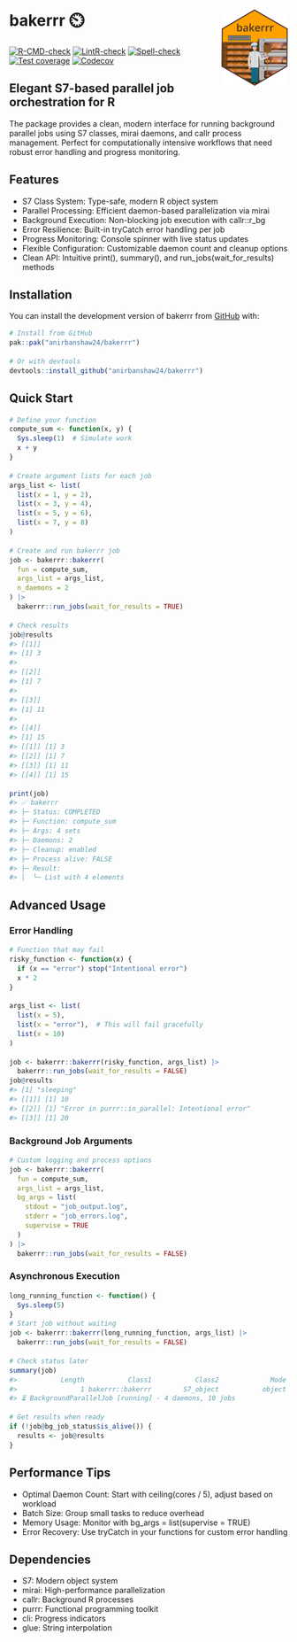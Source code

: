 
<!-- README.md is generated from README.Rmd. Please edit that file -->

# bakerrr ⏲️ <a href="https://anirbanshaw24.github.io/bakerrr"><img src="man/figures/logo.png" align="right" height="138" /></a>

<!-- badges: start -->

[![R-CMD-check](https://github.com/anirbanshaw24/bakerrr/actions/workflows/R-CMD-check.yml/badge.svg)](https://github.com/anirbanshaw24/bakerrr/actions/workflows/R-CMD-check.yml)
[![LintR-check](https://github.com/anirbanshaw24/bakerrr/actions/workflows/lintr-check.yml/badge.svg)](https://github.com/anirbanshaw24/bakerrr/actions/workflows/lintr-check.yml)
[![Spell-check](https://github.com/anirbanshaw24/bakerrr/actions/workflows/spell-check.yml/badge.svg)](https://github.com/anirbanshaw24/bakerrr/actions/workflows/spell-check.yml)
[![Test
coverage](https://github.com/anirbanshaw24/bakerrr/actions/workflows/test-coverage.yml/badge.svg)](https://github.com/anirbanshaw24/bakerrr/actions/workflows/test-coverage.yml)
[![Codecov](https://codecov.io/gh/anirbanshaw24/bakerrr/branch/dev/graph/badge.svg?token=JUTW42674L)](https://codecov.io/gh/anirbanshaw24/bakerrr)
<!-- badges: end -->

## Elegant S7-based parallel job orchestration for R

The package provides a clean, modern interface for running background
parallel jobs using S7 classes, mirai daemons, and callr process
management. Perfect for computationally intensive workflows that need
robust error handling and progress monitoring.

## Features

- S7 Class System: Type-safe, modern R object system
- Parallel Processing: Efficient daemon-based parallelization via mirai
- Background Execution: Non-blocking job execution with callr::r_bg
- Error Resilience: Built-in tryCatch error handling per job
- Progress Monitoring: Console spinner with live status updates
- Flexible Configuration: Customizable daemon count and cleanup options
- Clean API: Intuitive print(), summary(), and
  run_jobs(wait_for_results) methods

## Installation

You can install the development version of bakerrr from
[GitHub](https://github.com/) with:

``` r
# Install from GitHub
pak::pak("anirbanshaw24/bakerrr")

# Or with devtools
devtools::install_github("anirbanshaw24/bakerrr")
```

## Quick Start

``` r
# Define your function
compute_sum <- function(x, y) {
  Sys.sleep(1)  # Simulate work
  x + y
}

# Create argument lists for each job
args_list <- list(
  list(x = 1, y = 2),
  list(x = 3, y = 4),
  list(x = 5, y = 6),
  list(x = 7, y = 8)
)

# Create and run bakerrr job
job <- bakerrr::bakerrr(
  fun = compute_sum,
  args_list = args_list,
  n_daemons = 2
) |> 
  bakerrr::run_jobs(wait_for_results = TRUE)

# Check results
job@results
#> [[1]]
#> [1] 3
#> 
#> [[2]]
#> [1] 7
#> 
#> [[3]]
#> [1] 11
#> 
#> [[4]]
#> [1] 15
#> [[1]] [1] 3
#> [[2]] [1] 7  
#> [[3]] [1] 11
#> [[4]] [1] 15

print(job)
#> ✅ bakerrr
#> ├─ Status: COMPLETED
#> ├─ Function: compute_sum
#> ├─ Args: 4 sets
#> ├─ Daemons: 2
#> ├─ Cleanup: enabled
#> ├─ Process alive: FALSE
#> ├─ Result:
#> │  └─ List with 4 elements
```

## Advanced Usage

### Error Handling

``` r
# Function that may fail
risky_function <- function(x) {
  if (x == "error") stop("Intentional error")
  x * 2
}

args_list <- list(
  list(x = 5),
  list(x = "error"),  # This will fail gracefully
  list(x = 10)
)

job <- bakerrr::bakerrr(risky_function, args_list) |>
  bakerrr::run_jobs(wait_for_results = FALSE)
job@results
#> [1] "sleeping"
#> [[1]] [1] 10
#> [[2]] [1] "Error in purrr::in_parallel: Intentional error"
#> [[3]] [1] 20
```

### Background Job Arguments

``` r
# Custom logging and process options
job <- bakerrr::bakerrr(
  fun = compute_sum,
  args_list = args_list,
  bg_args = list(
    stdout = "job_output.log",
    stderr = "job_errors.log",
    supervise = TRUE
  )
) |>
  bakerrr::run_jobs(wait_for_results = FALSE)
```

### Asynchronous Execution

``` r
long_running_function <- function() {
  Sys.sleep(5)
}
# Start job without waiting
job <- bakerrr::bakerrr(long_running_function, args_list) |> 
  bakerrr::run_jobs(wait_for_results = FALSE)

# Check status later
summary(job)
#>           Length           Class1           Class2             Mode 
#>                1 bakerrr::bakerrr        S7_object           object
#> ⏳ BackgroundParallelJob [running] - 4 daemons, 10 jobs

# Get results when ready
if (!job@bg_job_status$is_alive()) {
  results <- job@results
}
```

## Performance Tips

- Optimal Daemon Count: Start with ceiling(cores / 5), adjust based on
  workload
- Batch Size: Group small tasks to reduce overhead
- Memory Usage: Monitor with bg_args = list(supervise = TRUE)
- Error Recovery: Use tryCatch in your functions for custom error
  handling

## Dependencies

- S7: Modern object system
- mirai: High-performance parallelization
- callr: Background R processes
- purrr: Functional programming toolkit
- cli: Progress indicators
- glue: String interpolation
